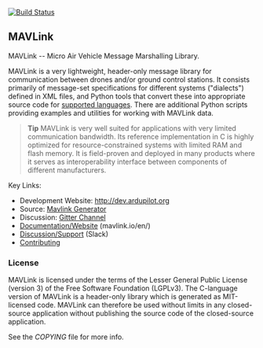[![Build Status](https://github.com/ArduPilot/mavlink/workflows/Test%20and%20deploy/badge.svg)](https://github.com/ArduPilot/mavlink/actions?query=branch%3Amaster)

## MAVLink ##

MAVLink -- Micro Air Vehicle Message Marshalling Library.

MAVLink is a very lightweight, header-only message library for communication between drones and/or ground control stations. It consists primarily of message-set specifications for different systems ("dialects") defined in XML files, and Python tools that convert these into appropriate source code for [supported languages](https://mavlink.io/en/#supported_languages). There are additional Python scripts providing examples and utilities for working with MAVLink data.

> **Tip** MAVLink is very well suited for applications with very limited communication bandwidth. Its reference implementation in C is highly optimized for resource-constrained systems with limited RAM and flash memory. It is field-proven and deployed in many products where it serves as interoperability interface between components of different manufacturers.

Key Links:
* Development Website: http://dev.ardupilot.org
* Source: [Mavlink Generator](https://github.com/ArduPilot/pymavlink)
* Discussion: [Gitter Channel](http://gitter.im/ArduPilot/pymavlink)
* [Documentation/Website](https://mavlink.io/en/) (mavlink.io/en/)
* [Discussion/Support](https://mavlink.io/en/#support) (Slack)
* [Contributing](https://mavlink.io/en/contributing/contributing.html)

### License ###

MAVLink is licensed under the terms of the Lesser General Public License (version 3) of the Free Software Foundation (LGPLv3). The C-language version of MAVLink is a header-only library which is generated as MIT-licensed code. MAVLink can therefore be used without limits in any closed-source application without publishing the source code of the closed-source application.

See the *COPYING* file for more info.
